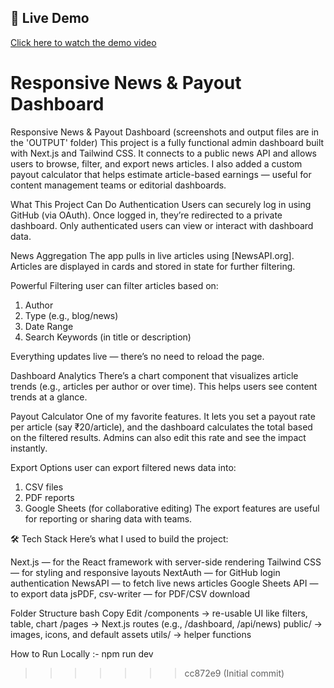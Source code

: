 ## 🎥 Live Demo
[Click here to watch the demo video](https://drive.google.com/file/d/1qPevInLBUEw05xKPKTfeOhA_hjKjXr8r/view?usp=sharing)

# Responsive News & Payout Dashboard
Responsive News & Payout Dashboard (screenshots and output files are in the 'OUTPUT' folder)
This project is a fully functional admin dashboard built with Next.js and Tailwind CSS. It connects to a public news API and allows users to browse, filter, and export news articles. I also added a custom payout calculator that helps estimate article-based earnings — useful for content management teams or editorial dashboards.

What This Project Can Do
Authentication
Users can securely log in using GitHub (via OAuth). Once logged in, they’re redirected to a private dashboard. Only authenticated users can view or interact with dashboard data.

News Aggregation
The app pulls in live articles using [NewsAPI.org]. Articles are displayed in cards and stored in state for further filtering.

Powerful Filtering
user can filter articles based on:
1) Author
2) Type (e.g., blog/news)
3) Date Range
4) Search Keywords (in title or description)

Everything updates live — there’s no need to reload the page.

Dashboard Analytics
There’s a chart component that visualizes article trends (e.g., articles per author or over time). This helps users see content trends at a glance.

Payout Calculator
One of my favorite features. It lets you set a payout rate per article (say ₹20/article), and the dashboard calculates the total based on the filtered results. Admins can also edit this rate and see the impact instantly.

Export Options
user can export filtered news data into:
1) CSV files
2) PDF reports
3) Google Sheets (for collaborative editing)
The export features are useful for reporting or sharing data with teams.

🛠 Tech Stack
Here’s what I used to build the project:

Next.js — for the React framework with server-side rendering
Tailwind CSS — for styling and responsive layouts
NextAuth — for GitHub login authentication
NewsAPI — to fetch live news articles
Google Sheets API — to export data
jsPDF, csv-writer — for PDF/CSV download

Folder Structure
bash
Copy
Edit
/components      → re-usable UI like filters, table, chart
/pages           → Next.js routes (e.g., /dashboard, /api/news)
public/          → images, icons, and default assets
utils/           → helper functions


How to Run Locally :- npm run dev
>>>>>>> cc872e9 (Initial commit)
